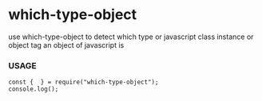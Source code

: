 # which-type-object
use which-type-object to detect which type or javascript class instance or object tag an object of javascript is


### USAGE

```
const {  } = require("which-type-object");
console.log();
```
